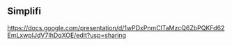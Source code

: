## Simplifi

https://docs.google.com/presentation/d/1wPDxPnmClTaMzcQ6ZbPQKFd62EmLxwpIJdV7IhDqXOE/edit?usp=sharing
